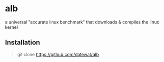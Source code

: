# alb
a universal "accurate linux benchmark" that downloads &amp; compiles the linux kernel

## Installation

> git clone https://github.com/datewat/alb